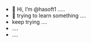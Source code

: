 - 👋 Hi, I’m @hasoft1 .....
- 👀 trying to learn something ....
- keep trying ....
- ....
- ....

<!---
hasoft1/hasoft1 is a ✨ special ✨ repository because its `README.md` (this file) appears on your GitHub profile.
You can click the Preview link to take a look at your changes.
--->
